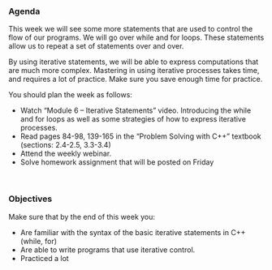### **Agenda**

This week we will see some more statements that are used to control the flow of our programs. We will go over while and for loops. These statements allow us to repeat a set of statements over and over.

By using iterative statements, we will be able to express computations that are much more complex. Mastering in using iterative processes takes time, and requires a lot of practice. Make sure you save enough time for practice.

You should plan the week as follows:

- Watch “Module 6 – Iterative Statements” video. Introducing the while and for loops as well as some strategies of how to express iterative processes.
- Read pages 84-98, 139-165 in the “Problem Solving with C++” textbook (sections: 2.4-2.5, 3.3-3.4)
- Attend the weekly webinar.
- Solve homework assignment that will be posted on Friday

<br/>

### **Objectives**

Make sure that by the end of this week you:

- Are familiar with the syntax of the basic iterative statements in C++ (while, for)
- Are able to write programs that use iterative control.
- Practiced a lot
